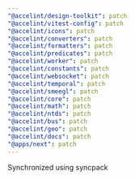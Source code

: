 ```yaml
---
"@accelint/design-toolkit": patch
"@accelint/vitest-config": patch
"@accelint/icons": patch
"@accelint/converters": patch
"@accelint/formatters": patch
"@accelint/predicates": patch
"@accelint/worker": patch
"@accelint/constants": patch
"@accelint/websocket": patch
"@accelint/temporal": patch
"@accelint/smeegl": patch
"@accelint/core": patch
"@accelint/math": patch
"@accelint/ntds": patch
"@accelint/bus": patch
"@accelint/geo": patch
"@accelint/docs": patch
"@apps/next": patch
---
```


Synchronized using syncpack
